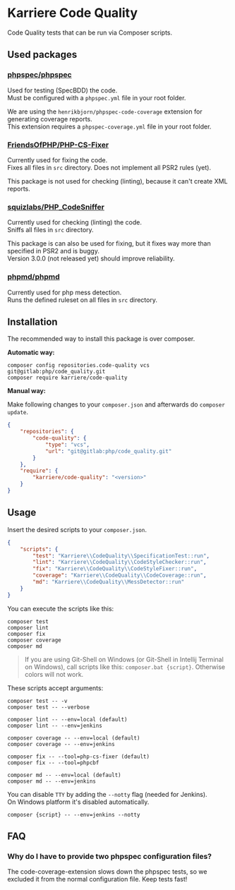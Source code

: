 # Karriere Code Quality

Code Quality tests that can be run via Composer scripts.

## Used packages

### [phpspec/phpspec](https://github.com/phpspec/phpspec)

Used for testing (SpecBDD) the code.   
Must be configured with a `phpspec.yml` file in your root folder.

We are using the `henrikbjorn/phpspec-code-coverage` extension for generating coverage reports.   
This extension requires a `phpspec-coverage.yml` file in your root folder.

### [FriendsOfPHP/PHP-CS-Fixer](https://github.com/FriendsOfPHP/PHP-CS-Fixer)

Currently used for fixing the code.   
Fixes all files in `src` directory. Does not implement all PSR2 rules (yet).

This package is not used for checking (linting), because it can't create
XML reports.

### [squizlabs/PHP_CodeSniffer](https://github.com/squizlabs/PHP_CodeSniffer)

Currently used for checking (linting) the code.   
Sniffs all files in `src` directory.

This package is can also be used for fixing, but it fixes way more than
specified in PSR2 and is buggy.   
Version 3.0.0 (not released yet) should improve reliability.

### [phpmd/phpmd](https://github.com/phpmd/phpmd)

Currently used for php mess detection.   
Runs the defined ruleset on all files in `src` directory.

## Installation

The recommended way to install this package is over composer.

**Automatic way:**

```
composer config repositories.code-quality vcs git@gitlab:php/code_quality.git
composer require karriere/code-quality
```

**Manual way:**

Make following changes to your `composer.json` and afterwards do 
`composer update`.

```json
{
    "repositories": {
        "code-quality": {
            "type": "vcs",
            "url": "git@gitlab:php/code_quality.git"
        }
    },
    "require": {
        "karriere/code-quality": "<version>"
    }
}
```

## Usage

Insert the desired scripts to your `composer.json`.

```json
{
    "scripts": {
        "test": "Karriere\\CodeQuality\\SpecificationTest::run",
        "lint": "Karriere\\CodeQuality\\CodeStyleChecker::run",
        "fix": "Karriere\\CodeQuality\\CodeStyleFixer::run",
        "coverage": "Karriere\\CodeQuality\\CodeCoverage::run",
        "md": "Karriere\\CodeQuality\\MessDetector::run"
    }
}
```

You can execute the scripts like this:

```
composer test
composer lint
composer fix
composer coverage
composer md
```

> If you are using Git-Shell on Windows (or Git-Shell in Intellij 
> Terminal on Windows), call scripts like this: `composer.bat {script}`.
> Otherwise colors will not work.

These scripts accept arguments:

```
composer test -- -v
composer test -- --verbose
```
```
composer lint -- --env=local (default)
composer lint -- --env=jenkins
```
```
composer coverage -- --env=local (default)
composer coverage -- --env=jenkins
```
```
composer fix -- --tool=php-cs-fixer (default)
composer fix -- --tool=phpcbf
```
```
composer md -- --env=local (default)
composer md -- --env=jenkins
```

You can disable `TTY` by adding the `--notty` flag (needed for Jenkins).   
On Windows platform it's disabled automatically.

```
composer {script} -- --env=jenkins --notty
```
## FAQ

### Why do I have to provide two phpspec configuration files?

The code-coverage-extension slows down the phpspec tests, so we excluded it from the
normal configuration file. Keep tests fast!
